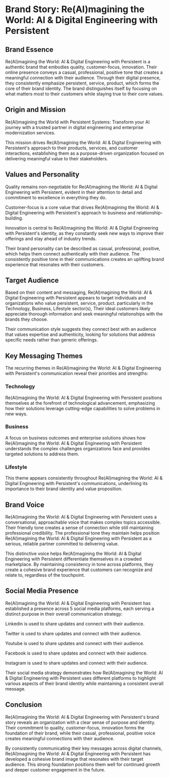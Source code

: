 # Brand Story: Re(AI)magining the World: AI & Digital Engineering with Persistent

## Brand Essence
Re(AI)magining the World: AI & Digital Engineering with Persistent is a authentic brand that embodies quality, customer-focus, innovation. Their online presence conveys a casual, professional, positive tone that creates a meaningful connection with their audience. Through their digital presence, they consistently emphasize persistent, service, product, which forms the core of their brand identity. The brand distinguishes itself by focusing on what matters most to their customers while staying true to their core values.

## Origin and Mission
Re(AI)magining the World with Persistent Systems: Transform your AI journey with a trusted partner in digital engineering and enterprise modernization services.

This mission drives Re(AI)magining the World: AI & Digital Engineering with Persistent's approach to their products, services, and customer interactions, establishing them as a purpose-driven organization focused on delivering meaningful value to their stakeholders.

## Values and Personality
Quality remains non-negotiable for Re(AI)magining the World: AI & Digital Engineering with Persistent, evident in their attention to detail and commitment to excellence in everything they do.

Customer-focus is a core value that drives Re(AI)magining the World: AI & Digital Engineering with Persistent's approach to business and relationship-building.

Innovation is central to Re(AI)magining the World: AI & Digital Engineering with Persistent's identity, as they constantly seek new ways to improve their offerings and stay ahead of industry trends.

Their brand personality can be described as casual, professional, positive, which helps them connect authentically with their audience. The consistently positive tone in their communications creates an uplifting brand experience that resonates with their customers.

## Target Audience
Based on their content and messaging, Re(AI)magining the World: AI & Digital Engineering with Persistent appears to target individuals and organizations who value persistent, service, product. particularly in the Technology, Business, Lifestyle sector(s), Their ideal customers likely appreciate thorough information and seek meaningful relationships with the brands they choose.

Their communication style suggests they connect best with an audience that values expertise and authenticity, looking for solutions that address specific needs rather than generic offerings.

## Key Messaging Themes
The recurring themes in Re(AI)magining the World: AI & Digital Engineering with Persistent's communication reveal their priorities and strengths:

### Technology
Re(AI)magining the World: AI & Digital Engineering with Persistent positions themselves at the forefront of technological advancement, emphasizing how their solutions leverage cutting-edge capabilities to solve problems in new ways.

### Business
A focus on business outcomes and enterprise solutions shows how Re(AI)magining the World: AI & Digital Engineering with Persistent understands the complex challenges organizations face and provides targeted solutions to address them.

### Lifestyle
This theme appears consistently throughout Re(AI)magining the World: AI & Digital Engineering with Persistent's communications, underlining its importance to their brand identity and value proposition.

## Brand Voice
Re(AI)magining the World: AI & Digital Engineering with Persistent uses a conversational, approachable voice that makes complex topics accessible. Their friendly tone creates a sense of connection while still maintaining professional credibility. The professional tone they maintain helps position Re(AI)magining the World: AI & Digital Engineering with Persistent as a serious, reliable partner committed to delivering value.

This distinctive voice helps Re(AI)magining the World: AI & Digital Engineering with Persistent differentiate themselves in a crowded marketplace. By maintaining consistency in tone across platforms, they create a cohesive brand experience that customers can recognize and relate to, regardless of the touchpoint.

## Social Media Presence
Re(AI)magining the World: AI & Digital Engineering with Persistent has established a presence across 5 social media platforms, each serving a distinct purpose in their overall communication strategy:

Linkedin is used to share updates and connect with their audience.

Twitter is used to share updates and connect with their audience.

Youtube is used to share updates and connect with their audience.

Facebook is used to share updates and connect with their audience.

Instagram is used to share updates and connect with their audience.

Their social media strategy demonstrates how Re(AI)magining the World: AI & Digital Engineering with Persistent uses different platforms to highlight various aspects of their brand identity while maintaining a consistent overall message.

## Conclusion
Re(AI)magining the World: AI & Digital Engineering with Persistent's brand story reveals an organization with a clear sense of purpose and identity. Their commitment to quality, customer-focus, innovation forms the foundation of their brand, while their casual, professional, positive voice creates meaningful connections with their audience.

By consistently communicating their key messages across digital channels, Re(AI)magining the World: AI & Digital Engineering with Persistent has developed a cohesive brand image that resonates with their target audience. This strong foundation positions them well for continued growth and deeper customer engagement in the future.
